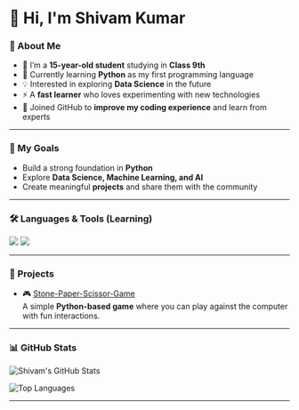 # 👋 Hi, I'm Shivam Kumar  

### 🧑 About Me
- 📌 I’m a **15-year-old student** studying in **Class 9th**  
- 🌱 Currently learning **Python** as my first programming language  
- 💡 Interested in exploring **Data Science** in the future  
- ⚡ A **fast learner** who loves experimenting with new technologies  
- 🎯 Joined GitHub to **improve my coding experience** and learn from experts  

---

### 🚀 My Goals
- Build a strong foundation in **Python**  
- Explore **Data Science, Machine Learning, and AI**  
- Create meaningful **projects** and share them with the community  

---

### 🛠️ Languages & Tools (Learning)
<p>
  <img src="https://img.shields.io/badge/Python-3776AB?style=for-the-badge&logo=python&logoColor=white" />
  <img src="https://img.shields.io/badge/GitHub-181717?style=for-the-badge&logo=github&logoColor=white" />
</p>

---

### 📂 Projects
- 🎮 [Stone-Paper-Scissor-Game](https://github.com/ShivamKumar-cyber/Stone-Paper-Scissor-Game)  
  A simple **Python-based game** where you can play against the computer with fun interactions.  

---

### 📊 GitHub Stats
![Shivam's GitHub Stats](https://github-readme-stats.vercel.app/api?username=ShivamKumar-cyber&show_icons=true&theme=tokyonight)  

![Top Languages](https://github-readme-stats.vercel.app/api/top-langs/?username=ShivamKumar-cyber&layout=compact&theme=tokyonight)  

---

